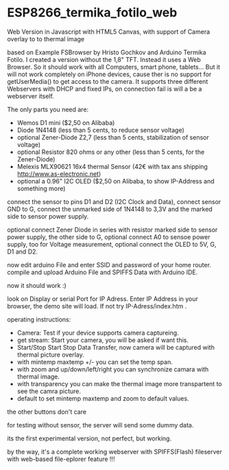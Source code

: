 # ESP8266_termika_fotilo_web
Web Version in Javascript with HTML5 Canvas, with support of Camera overlay to to thermal image

based on Example FSBrowser by Hristo Gochkov and Arduino Termika Fotilo.
I created a version without the 1,8" TFT. Instead it uses a Web Browser. So it should work with all Computers, smart phone, tablets...
But it will not work completely on iPhone devices, cause ther is no support for getUserMedia() to get access to the camera.
It supports three different Webservers with DHCP and fixed IPs, on connection fail is will a be a webserver itself.

The only parts you need are:
- Wemos D1 mini ($2,50 on Alibaba)
- Diode 1N4148 (less than 5 cents, to reduce sensor voltage)
- optional Zener-Diode Z2,7 (less than 5 cents, stabilization of sensor voltage)
- optional Resistor 820 ohms or any other (less than 5 cents, for the Zener-Diode)
- Melexis MLX90621 16x4 thermal Sensor (42€ with tax ans shipping  http://www.as-electronic.net)
- optional a 0.96" I2C OLED ($2,50 on Alibaba, to show IP-Address and something more)

connect the sensor to pins D1 and D2 (I2C Clock and Data),
connect sensor GND to G,
connect the unmarked side of 1N4148 to 3,3V and the marked side to sensor power supply.

optional connect Zener Diode in series with resistor marked side to sensor power supply, the other side to G,
optional connect A0 to sensoe power supply, too for Voltage measurement,
optional connect the OLED to 5V, G, D1 and D2.

now edit arduino File and enter SSID and password of your home router.
compile and upload Arduino File and SPIFFS Data with Arduino IDE.

now it should work :)

look on Display or serial Port for IP Adress.
Enter IP Address in your browser, the demo site will load. If not try IP-Adress/index.htm .

operating instructions:
- Camera: Test if your device supports camera captureing.
- get stream: Start your camera, you will be asked if want this.
- Start/Stop Start Stop Data Transfer, now camera will be captured with thermal picture overlay.
- with mintemp maxtemp +/- you can set the temp span.
- with zoom and up/down/left/right you can synchronize camara with thermal image.
- with transparency you can make the thermal image more transpartent to see the camra picture.
- default to set mintemp maxtemp and zoom to default values.

the other buttons don't care

for testing without sensor, the server will send some dummy data.

its the first experimental version, not perfect, but working.


by the way, it's a complete working webserver with SPIFFS(Flash) fileserver with web-based file-eplorer feature !!!












